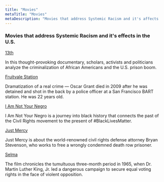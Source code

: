 ```yaml
---
title: "Movies"
metaTitle: "Movies"
metaDescription: "Movies that address Systemic Racism and it's affects in the U.S."
---
```

### Movies that address Systemic Racism and it's effects in the U.S.

[13th](https://www.netflix.com/title/80091741)

In this thought-provoking documentary, scholars, activists and politicians analyze the criminalization of African Americans and the U.S. prison boom.

[Fruitvale Station](https://www.imdb.com/title/tt2334649/)

 Dramatization of a real crime — Oscar Grant died in 2009 after he was detained and shot in the back by a police officer at a San Francisco BART station. He was 22 years old.

 [I Am Not Your Negro](http://www.iamnotyournegrofilm.com/)

I Am Not Your Negro is a journey into black history that connects the past of the Civil Rights movement to the present of #BlackLivesMatter.

[Just Mercy](https://www.justmercyfilm.com/)

Just Mercy is about the world-renowned civil rights defense attorney Bryan Stevenson, who works to free a wrongly condemned death row prisoner.


[Selma](https://www.amazon.com/gp/video/detail/amzn1.dv.gti.3ca9f727-022e-c21d-8787-8584c463b841?autoplay=1)

The film chronicles the tumultuous three-month period in 1965, when Dr. Martin Luther King, Jr. led a dangerous campaign to secure equal voting rights in the face of violent opposition.

